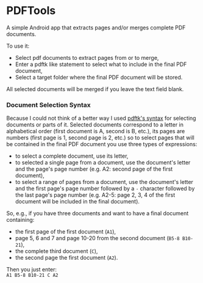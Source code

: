 # PDFTools

A simple Android app that extracts pages and/or merges complete PDF documents.  

To use it:  
- Select pdf documents to extract pages from or to merge,  
- Enter a pdftk like statement to select what to include in the final PDF document,  
- Select a target folder where the final PDF document will be stored.  

All selected documents will be merged if you leave the text field blank.  

### Document Selection Syntax
Because I could not think of a better way I used [pdftk's syntax](https://www.pdflabs.com/docs/pdftk-cli-examples/) for selecting documents or parts of it. Selected documents correspond to a letter in alphabetical order (first document is A, second is B, etc.), its pages are numbers (first page is 1, second page is 2, etc.) so to select pages that will be contained in the final PDF document you use three types of expressions:  
- to select a complete document, use its letter,  
- to selected a single page from a document, use the document's letter and the page's page number (e.g. A2: second page of the first document),  
- to select a range of pages from a document, use the document's letter and the first page's page number followed by a `-` character followed by the last page's page number (e.g. A2-5: page 2, 3, 4 of the first document will be included in the final document).  
  
So, e.g., if you have three documents and want to have a final document containing:
- the first page of the first document (`A1`),  
- page 5, 6 and 7 and page 10-20 from the second document (`B5-8 B10-21`),  
- the complete third document (`C`),  
- the second page the first document (`A2`).  

Then you just enter:  
`A1 B5-8 B10-21 C A2`  


